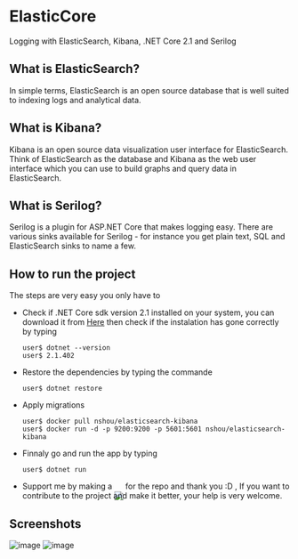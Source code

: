 # ElasticCore
Logging with ElasticSearch, Kibana, .NET Core 2.1 and Serilog

## What is ElasticSearch?
In simple terms, ElasticSearch is an open source database that is well suited to indexing logs and analytical data.
## What is Kibana?
Kibana is an open source data visualization user interface for ElasticSearch. Think of ElasticSearch as the database and Kibana as the web user interface which you can use to build graphs and query data in ElasticSearch.
## What is Serilog?
Serilog is a plugin for ASP.NET Core that makes logging easy. There are various sinks available for Serilog - for instance you get plain text, SQL and ElasticSearch sinks to name a few.

## How to run the project
The steps are very easy you only have to
* Check if .NET Core sdk version 2.1 installed on your system, you can download it from [Here](https://www.microsoft.com/net/download/dotnet-core/2.1) then check if the instalation has gone correctly by typing
      
      user$ dotnet --version
      user$ 2.1.402
* Restore the dependencies by typing the commande
  
      user$ dotnet restore
* Apply migrations

      user$ docker pull nshou/elasticsearch-kibana
      user$ docker run -d -p 9200:9200 -p 5601:5601 nshou/elasticsearch-kibana
* Finnaly go and run the app by typing

      user$ dotnet run
* Support me by making a <img style="margin-bottom: -20px;" src="https://user-images.githubusercontent.com/24621701/44811262-193e6e00-abcc-11e8-8e61-e52d8c78d5c9.png" /> for the repo and thank you :D , If you want to contribute to the project and make it better, your help is very welcome. 

## Screenshots
![image](https://user-images.githubusercontent.com/24621701/46341482-2f45b100-c606-11e8-8dfc-8905363c385e.png)
![image](https://user-images.githubusercontent.com/24621701/46341490-340a6500-c606-11e8-8531-1ab81d317b82.png)
